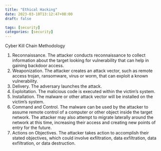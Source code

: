```yaml
---
title: "Ethical Hacking"
date: 2023-03-10T13:12:47+08:00
draft: false

tags: [security]
categories: [security]
---
```


Cyber Kill Chain Methodology
1. Reconnaissance. The attacker conducts reconnaissance to collect information about the target looking for vulnerability that can help in gaining backdoor access.
2. Weaponization. The attacker creates an attack vector, such as remote access trojan, ransomware, virus or worm, that can exploit a known vulnerability. 
3. Delivery. The adversary launches the attack.  
4. Exploitation. The malicious code is executed within the victim’s system.
5. Installation. The malware or other attack vector will be installed on the victim’s system.
6. Command and Control. The malware can be used by the attacker to assume remote control of a computer or other object inside the target network. The attacker may also attempt to migrate laterally around the network at this time, increasing their access and creating new points of entry for the future.
7. Actions on Objectives. The attacker takes action to accomplish their stated objectives, which could involve exfiltration, data exfiltration, data exfiltration, or data destruction.
